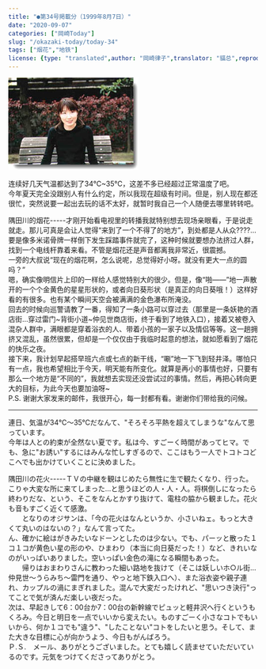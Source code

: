 ```yaml
---
title: "●第34号掲載分（1999年8月7日）"
date: "2020-09-07"
categories: ["岡崎Today"]
slug: "/okazaki-today/today-34"
tags: ["烟花","地铁"]
license: {type: "translated",author: "岡崎律子",translator: "貓总",reproduced-url: "http://love.life.coocan.jp/today/today34.html",reproduced-website: "岡崎律子Book"}
---
```


[![](./images/today32.jpg)](./images/today32.jpg)


连续好几天气温都达到了34℃~35℃，这差不多已经超过正常温度了吧。  
今年夏天完全没跟别人有什么约定，所以我现在超级有时间。但是，别人现在都还很忙，突然说要一起出去玩的话不太好，就暂时我自己一个人随便去哪里转转吧。  


隅田川的烟花-----才刚开始看电视里的转播我就特别想去现场亲眼看，于是说走就走。那儿可真是会让人觉得“来到了一个不得了的地方”，到处都是人从众????…要是像多米诺骨牌一样倒下发生踩踏事件就完了，这种时候就要想办法挤过人群，找到一个电线杆靠着来看。不管是烟花还是声音都离我非常近，很震撼。  
一旁的大叔说“现在的烟花啊，怎么说呢，总觉得好小呀。就没有更大一点的圆吗？”  
嗯，确实像明信片上印的一样给人感觉特别大的很少。但是，像“啪——”地一声散开的一个个金黄色的星星形状的，或者向日葵形状（是真正的向日葵哦！）这样好看的有很多。也有某个瞬间天空会被满满的金色瀑布所淹没。  
回去的时候向巡警请教了一番，得知了一条小路可以穿过去（那里是一条妖艳的酒店街…穿过雷门~背街小道~仲见世商店街，终于看到了地铁入口），接着又被卷入混杂人群中，满眼都是穿着浴衣的人、带着小孩的一家子以及情侣等等。这一趟拥挤又混乱，虽然很累，但却是一个仅仅由于我临时起意的想法，就如愿看到了烟花的快乐之夜。  
接下来，我计划早起搭早班六点或七点的新干线，“唰”地一下飞到轻井泽。哪怕只有一点，我也希望相比于今天，明天能有所变化。就算是再小的事情也好，只要有那么一个地方是“不同的”，我就想去实现还没尝试过的事情。然后，再把心转向更大的目标，为此今天也要加油呀~  
P.S. 谢谢大家发来的邮件，我很开心，每一封都有看。谢谢你们带给我的问候。  

---

連日、気温が34℃～35℃だなんて、"そろそろ平熱を超えてしまうな"なんて思っています。  
    今年は人との約束が全然ない夏です。私は今、すごーく時間があってヒマ。でも、急に"お誘い"するにはみんな忙しすぎるので、ここはもう一人でトコトコどこへでも出かけていくことに決めました。  

隅田川の花火-----ＴＶの中継を観はじめたら無性に生で観たくなり、行った。こりゃ大変な所に来てしまった…と思うほどの人・人・人。将棋倒しになったら終わりだな、という、そこをなんとかすり抜けて、電柱の脇から観ました。花火も音もすごく近くて感激。  
　　となりのオジサンは、「今の花火はなんというか、小さいねェ。もっと大きくて丸いのはないの？」なんて言ってた。  
ん、確かに絵はがきみたいなドーンとしたのは少ない。でも、パーッと散った１コ１コが黄色い星の形のや、ひまわり（本当に向日葵だった！）など、きれいなのがいっぱいありました。空いっぱい金色の滝になる瞬間もあった。  
　　帰りはおまわりさんに教わった細い路地を抜けて（そこは妖しいホ○ル街…仲見世～うらみち～雷門を通り、やっと地下鉄入口へ）、また浴衣姿や親子連れ、カップルの渦にまぎれました。混んで大変だったけれど、"思いつき決行"ってことで気が済んだ楽しい夜だった。  
次は、早起きして6：00台か7：00台の新幹線でピュッと軽井沢へ行くというもくろみ。今日と明日を一点でいいから変えたい。ものすごーく小さなコトでもいいから、何か１コでも"違う"、"したことない"コトをしたいと思う。そして、また大きな目標に心が向かうよう、今日もがんばろう。  
Ｐ.Ｓ.　メール、ありがとうございました。とても嬉しく読ませていただいているのです。元気をつけてくださってありがとう。  